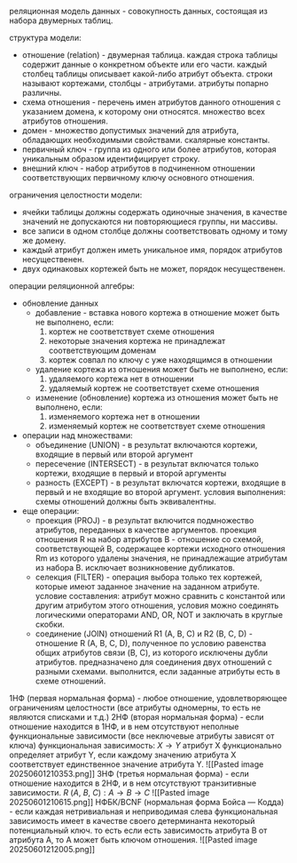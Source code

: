 реляционная модель данных - совокупность данных, состоящая из набора двумерных таблиц.

структура модели:
- отношение (relation) - двумерная таблица. каждая строка таблицы содержит данные о конкретном объекте или его части. каждый столбец таблицы описывает какой-либо атрибут объекта. строки называют кортежами, столбцы - атрибутами. атрибуты попарно различны.
- схема отношения - перечень имен атрибутов данного отношения с указанием домена, к которому они относятся. множество всех атрибутов отношения.
- домен - множество допустимых значений для атрибута, обладающих необходимыми свойствами. скалярные константы.
- первичный ключ - группа из одного или более атрибутов, которая уникальным образом идентифицирует строку.
- внешний ключ - набор атрибутов в подчиненном отношении соответствующих первичному ключу основного отношения.

ограничения целостности модели:
- ячейки таблицы должны содержать одиночные значения, в качестве значений не допускаются ни повторяющиеся группы, ни массивы.
- все записи в одном столбце должны соответствовать одному и тому же домену.
- каждый атрибут должен иметь уникальное имя, порядок атрибутов несущественен.
- двух одинаковых кортежей быть не может, порядок несущественен.

операции реляционной алгебры:
- обновление данных
	- добавление - вставка нового кортежа в отношение
	  может быть не выполнено, если:
		1. кортеж не соответствует схеме отношения
		2. некоторые значения кортежа не принадлежат соответствующим доменам
		3. кортеж совпал по ключу с уже находящимся в отношении
	- удаление кортежа из отношения
	  может быть не выполнено, если:
		1. удаляемого кортежа нет в отношении
		2. удаляемый кортеж не соответствует схеме отношения
	- изменение (обновление) кортежа из отношения
	  может быть не выполнено, если:
		1. изменяемого кортежа нет в отношении
		2. изменяемый кортеж не соответствует схеме отношения
- операции над множествами:
	- объединение (UNION) - в результат включаются кортежи, входящие в первый или второй аргумент
	- пересечение (INTERSECT) - в результат включатся только кортежи, входящие в первый и второй аргументы
	- разность (EXCEPT) - в результат включатся кортежи, входящие в первый и не входящие во второй аргумент.
	условия выполнения: схемы отношений должны быть эквивалентны.
- еще операции:
	- проекция (PROJ) - в результат включится подмножество атрибутов, переданных в качестве аргументов. проекция отношения R на набор атрибутов B - отношение со схемой, соответствующей B, содержащее кортежи исходного отношения Rm из которого удалены значения, не принадлежащие атрибутам из набора B. исключает возникновение дубликатов.
	- селекция (FILTER) - операция выбора только тех кортежей, которые имеют заданное значение на заданном атрибуте. условие составления: атрибут можно сравнить с константой или другим атрибутом этого отношения, условия можно соединять логическими операторами AND, OR, NOT и заключать в круглые скобки.
	- соединение (JOIN) отношений R1 (A, B, C) и R2 (B, C, D) - отношение R (A, B, C, D), полученное по условию равенства общих атрибутов связи (B, C), из которого исключены дубли атрибутов. предназначено для соединения двух отношений с разными схемами. выполнится, если заданные атрибуты есть в схеме отношений.

1НФ (первая нормальная форма) - любое отношение, удовлетворяющее ограничениям целостности (все атрибуты одномерны, то есть не являются списками и т.д.)
2НФ (вторая нормальная форма) - если отношение находится в 1НФ, и в нем отсутствуют неполные функциональные зависимости (все неключевые атрибуты зависят от ключа)
	функциональная зависимость: $X \to Y$ атрибут X функционально определяет атрибут Y, если каждому значению атрибута X соответствует единственное значение атрибута Y.
	![[Pasted image 20250601210353.png]]
3НФ (третья нормальная форма) - если отношение находится в 2НФ, и в нем отсутствуют транзитивные зависимости.
	$R\ (A,\ B,\ C): A \to B \to C$
	![[Pasted image 20250601210615.png]]
НФБК/BCNF (нормальная форма Бойса — Кодда) - если каждая нетривиальная и неприводимая слева функциональная зависимость имеет в качестве своего детерминанта некоторый потенциальный ключ.
	то есть если есть зависимость атрибута B от атрибута A, то A может быть ключом отношения.
	![[Pasted image 20250601212005.png]]